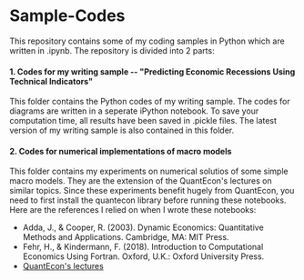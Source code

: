 # Sample-Codes

This repository contains some of my coding samples in Python which are written in .ipynb. The repository is divided into 2 parts:

#### 1. Codes for my writing sample -- "Predicting Economic Recessions Using Technical Indicators"
This folder contains the Python codes of my writing sample. The codes for diagrams are written in a seperate iPython notebook. To save your computation time, all results have been saved in .pickle files. The latest version of my writing sample is also contained in this folder. 



#### 2. Codes for numerical implementations of macro models
This folder contains my experiments on numerical solutios of some simple macro models. They are the extension of the QuantEcon's lectures on similar topics. Since these experiments benefit hugely from QuantEcon, you need to first install the quantecon library before running these notebooks. Here are the references I relied on when I wrote these notebooks:

* Adda, J., & Cooper, R. (2003). Dynamic Economics: Quantitative Methods and Applications. Cambridge, MA: MIT Press.
* Fehr, H., & Kindermann, F. (2018). Introduction to Computational Economics Using Fortran. Oxford, U.K.: Oxford University Press.
* [QuantEcon's lectures](https://lectures.quantecon.org)
